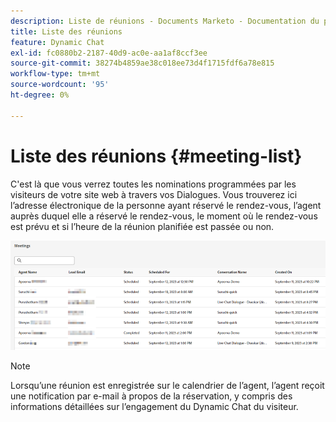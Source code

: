 ```yaml
---
description: Liste de réunions - Documents Marketo - Documentation du produit
title: Liste des réunions
feature: Dynamic Chat
exl-id: fc0880b2-2187-40d9-ac0e-aa1af8ccf3ee
source-git-commit: 38274b4859ae38c018ee73d4f1715fdf6a78e815
workflow-type: tm+mt
source-wordcount: '95'
ht-degree: 0%

---
```


# Liste des réunions {#meeting-list}

C&#39;est là que vous verrez toutes les nominations programmées par les visiteurs de votre site web à travers vos Dialogues. Vous trouverez ici l’adresse électronique de la personne ayant réservé le rendez-vous, l’agent auprès duquel elle a réservé le rendez-vous, le moment où le rendez-vous est prévu et si l’heure de la réunion planifiée est passée ou non.

![](assets/meeting-list-1.png)

>[!NOTE]
>
>Lorsqu’une réunion est enregistrée sur le calendrier de l’agent, l’agent reçoit une notification par e-mail à propos de la réservation, y compris des informations détaillées sur l’engagement du Dynamic Chat du visiteur.
